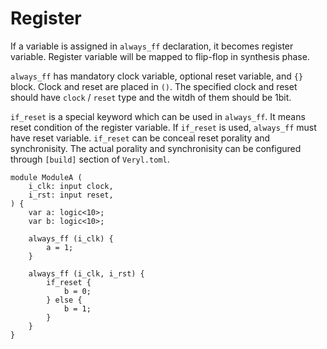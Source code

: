 # Register

If a variable is assigned in `always_ff` declaration, it becomes register variable.
Register variable will be mapped to flip-flop in synthesis phase.

`always_ff` has mandatory clock variable, optional reset variable, and `{}` block.
Clock and reset are placed in `()`.
The specified clock and reset should have `clock` / `reset` type and the witdh of them should be 1bit.

`if_reset` is a special keyword which can be used in `always_ff`.
It means reset condition of the register variable.
If `if_reset` is used, `always_ff` must have reset variable.
`if_reset` can be conceal reset porality and synchronisity.
The actual porality and synchronisity can be configured through `[build]` section of `Veryl.toml`.

```veryl,playground
module ModuleA (
    i_clk: input clock,
    i_rst: input reset,
) {
    var a: logic<10>;
    var b: logic<10>;

    always_ff (i_clk) {
        a = 1;
    }

    always_ff (i_clk, i_rst) {
        if_reset {
            b = 0;
        } else {
            b = 1;
        }
    }
}
```

